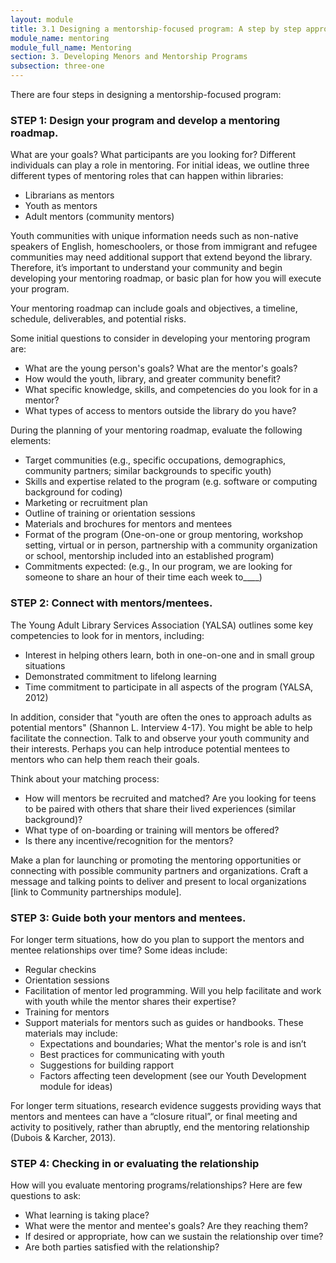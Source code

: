 ```yaml
---
layout: module
title: 3.1 Designing a mentorship-focused program: A step by step approach
module_name: mentoring
module_full_name: Mentoring
section: 3. Developing Menors and Mentorship Programs
subsection: three-one
---
```


There are four steps in designing a mentorship-focused program:

### STEP 1: Design your program and develop a mentoring roadmap. 

What are your goals? What participants are you looking for? Different individuals can play a role in mentoring. For initial ideas, we outline three different types of mentoring roles that can happen within libraries:  

- Librarians as mentors  
- Youth as mentors 
- Adult mentors (community mentors) 

Youth communities with unique information needs such as non-native speakers of English, homeschoolers, or those from immigrant and refugee communities may need additional support that extend beyond the library. Therefore, it’s important to understand your community and begin developing your mentoring roadmap, or basic plan for how you will execute your program.  

Your mentoring roadmap can include goals and objectives, a timeline, schedule, deliverables, and potential risks. 

Some initial questions to consider in developing your mentoring program are: 

- What are the young person's goals? What are the mentor's goals? 
- How would the youth, library, and greater community benefit? 
- What specific knowledge, skills, and competencies do you look for in a mentor? 
- What types of access to mentors outside the library do you have? 

During the planning of your mentoring roadmap, evaluate the following elements: 

- Target communities (e.g., specific occupations, demographics, community partners; similar backgrounds to specific youth) 
- Skills and expertise related to the program (e.g. software or computing background for coding) 
- Marketing or recruitment plan 
- Outline of training or orientation sessions 
- Materials and brochures for mentors and mentees 
- Format of the program (One-on-one or group mentoring, workshop setting, virtual or in person, partnership with a community organization or school, mentorship included into an established program) 
- Commitments expected: (e.g., In our program, we are looking for someone to share an hour of their time each week to____) 

### STEP 2: Connect with mentors/mentees. 

The Young Adult Library Services Association (YALSA) outlines some key competencies to look for in mentors, including: 

- Interest in helping others learn, both in one-on-one and in small group situations 
- Demonstrated commitment to lifelong learning 
- Time commitment to participate in all aspects of the program (YALSA, 2012) 

In addition, consider that "youth are often the ones to approach adults as potential mentors" (Shannon L. Interview 4-17). You might be able to help facilitate the connection. Talk to and observe your youth community and their interests. Perhaps you can help introduce potential mentees to mentors who can help them reach their goals. 

Think about your matching process: 

- How will mentors be recruited and matched? Are you looking for teens to be paired with others that share their lived experiences (similar background)?  
- What type of on-boarding or training will mentors be offered? 
- Is there any incentive/recognition for the mentors? 

Make a plan for launching or promoting the mentoring opportunities or connecting with possible community partners and organizations. Craft a message and talking points to deliver and present to local organizations [link to Community partnerships module]. 

### STEP 3: Guide both your mentors and mentees. 

For longer term situations, how do you plan to support the mentors and mentee relationships over time? Some ideas include: 

- Regular checkins 
- Orientation sessions 
- Facilitation of mentor led programming. Will you help facilitate and work with youth while the mentor shares their expertise? 
- Training for mentors 
- Support materials for mentors such as guides or handbooks. These materials may include: 
  - Expectations and boundaries; What the mentor's role is and isn’t 
  - Best practices for communicating with youth 
  - Suggestions for building rapport 
  - Factors affecting teen development (see our Youth Development module for ideas) 

For longer term situations, research evidence suggests providing ways that mentors and mentees can have a “closure ritual”, or final meeting and activity to positively, rather than abruptly, end the mentoring relationship (Dubois & Karcher, 2013). 

### STEP 4: Checking in or evaluating the relationship 

How will you evaluate mentoring programs/relationships? Here are few questions to ask: 

- What learning is taking place? 
- What were the mentor and mentee's goals? Are they reaching them? 
- If desired or appropriate, how can we sustain the relationship over time? 
- Are both parties satisfied with the relationship?
